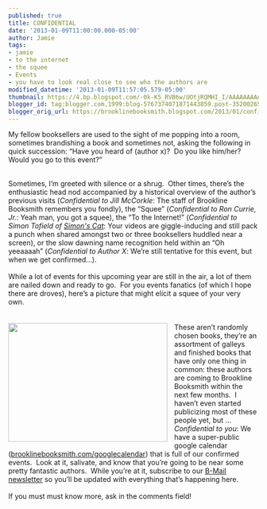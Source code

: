 ```yaml
---
published: true
title: CONFIDENTIAL
date: '2013-01-09T11:00:00.000-05:00'
author: Jamie
tags:
- jamie
- to the internet
- the squee
- Events
- you have to look real close to see who the authors are
modified_datetime: '2013-01-09T11:57:05.579-05:00'
thumbnail: https://4.bp.blogspot.com/-0k-K5_RVB6w/UOtjRQMHI_I/AAAAAAAAAG8/r0765z4k4JY/s72-c/spring2013preview.JPG
blogger_id: tag:blogger.com,1999:blog-5767374071871443859.post-3520026524223744390
blogger_orig_url: https://brooklinebooksmith.blogspot.com/2013/01/confidential.html
---
```


My fellow booksellers are used to the sight of me popping into a room, sometimes brandishing a book and sometimes not, asking the following in quick succession: “Have you heard of (author x)?&nbsp; Do you like him/her?&nbsp; Would you go to this event?”<br /><div class="MsoNormal"><br /></div><div class="MsoNormal">Sometimes, I’m greeted with silence or a shrug.&nbsp; Other times, there’s the enthusiastic head nod accompanied by a historical overview of the author’s previous visits (<i>Confidential to Jill McCorkle</i>: The staff of Brookline Booksmith remembers you fondly), the “Squee” (<i>Confidential to Ron Currie, Jr.</i>: Yeah man, you got a squee), the “To the Internet!” (<i>Confidential to Simon Tofield of <a href="https://www.simonscat.com/" target="_blank">Simon's Cat</a></i>: Your videos are giggle-inducing and still pack a punch when shared amongst two or three booksellers huddled near a screen), or the slow dawning name recognition held within an “Oh yeeaaaah” (<i>Confidential to Author X</i>: We’re still tentative for this event, but when we get confirmed…).&nbsp;</div><div class="MsoNormal"><br /></div><div class="MsoNormal">While a lot of events for this upcoming year are still in the air, a lot of them are nailed down and ready to go.&nbsp; For you events fanatics (of which I hope there are droves), here’s a picture that might elicit a squee of your very own.&nbsp; </div><div class="MsoNormal"><br /></div><br /><div class="separator" style="clear: both; text-align: center;"><a href="https://4.bp.blogspot.com/-0k-K5_RVB6w/UOtjRQMHI_I/AAAAAAAAAG8/r0765z4k4JY/s1600/spring2013preview.JPG" imageanchor="1" style="clear: left; float: left; margin-bottom: 1em; margin-right: 1em;"><img border="0" height="239" src="https://4.bp.blogspot.com/-0k-K5_RVB6w/UOtjRQMHI_I/AAAAAAAAAG8/r0765z4k4JY/s320/spring2013preview.JPG" width="320" /></a></div><div class="MsoNormal">These aren’t randomly chosen books, they’re an assortment of galleys and finished books that have only one thing in common: these authors are coming to Brookline Booksmith within the next few months.&nbsp; I haven’t even started publicizing most of these people yet, but … <i>Confidential to you</i>: We have a super-public google calendar (<a href="https://brooklinebooksmith.com/googlecalendar">brooklinebooksmith.com/googlecalendar</a>) that is full of our confirmed events.&nbsp; Look at it, salivate, and know that you’re going to be near some pretty fantastic authors.&nbsp; While you’re at it, subscribe to our <a href="https://www.brooklinebooksmith.com/b-mail.htm" target="_blank">B-Mail newsletter</a> so you’ll be updated with everything that’s happening here.</div><div class="MsoNormal"><br /></div><div class="MsoNormal">If you must must know more, ask in the comments field!</div>